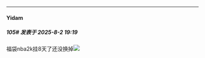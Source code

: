 ﻿
*****

####  Yidam  
##### 105#       发表于 2025-8-2 19:19

福袋nba2k挂8天了还没换掉<img src="https://static.stage1st.com/image/smiley/face2017/076.png" referrerpolicy="no-referrer">

